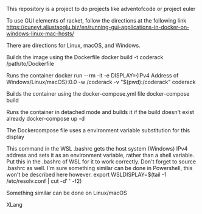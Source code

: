 This repository is a project to do projects like adventofcode or project euler

To use GUI elements of racket, follow the directions at the following link 
https://cuneyt.aliustaoglu.biz/en/running-gui-applications-in-docker-on-windows-linux-mac-hosts/

There are directions for Linux, macOS, and Windows. 

Builds the image using the Dockerfile
docker build -t coderack /path/to/Dockerfile 

Runs the container 
docker run --rm -it -e DISPLAY={IPv4 Address of Windows/Linux/macOS}:0.0 -w /coderack -v "$(pwd):/coderack" coderack


Builds the container using the docker-compose.yml file 
docker-compose build 

Runs the container in detached mode and builds it if the build doesn't exist already
docker-compose up -d 

The Dockercompose file uses a environment variable substitution for this display

This command in the WSL .bashrc gets the host system (Windows) IPv4 address and sets it as an environment variable, rather than a shell variable. Put this in the .bashrc of WSL for it to work correctly. Don't forget to source .bashrc as well. I'm sure something similar can be done in Powershell, this won't be described here however. 
export WSLDISPLAY=$(tail -1 /etc/resolv.conf | cut -d' ' -f2)

Something similar can be done on Linux/macOS 

XLang